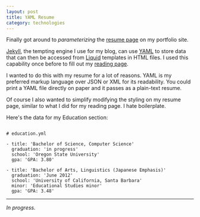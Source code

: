 ```yaml
---
layout: post
title: YAML Resume
category: technologies
---
```


Finally got around to *parameterizing* the [resume page](http://shelbyspees.com/resume/) on my portfolio site.

[Jekyll](http://jekyllrb.com/), the tempting engine I use for my blog, can use <a href="https://en.wikipedia.org/wiki/YAML" data-toggle="tooltip" title="YAML Ain't Markup Language">YAML</a> to store data that can then be accessed from [Liquid](https://github.com/shopify/liquid/wiki/liquid-for-designers) templates in HTML files. I used this capability once before to fill out my [reading page](http://speesblog.com/technologies/2015/04/08/yaml-and-liquid/).

I wanted to do this with my resume for a lot of reasons. YAML is my preferred markup language over JSON or XML for its readability. You could print a YAML file directly on paper and it passes as a plain-text resume.

Of course I also wanted to simplify modifying the styling on my resume page, similar to what I did for my reading page. I hate boilerplate.

Here's the data for my Education section:


<pre><code class="">
# education.yml

- title: 'Bachelor of Science, Computer Science'
  graduation: 'in progress'
  school: 'Oregon State University'
  gpa: 'GPA: 3.80'

- title: 'Bachelor of Arts, Linguistics (Japanese Emphasis)'
  graduation: 'June 2012'
  school: 'University of California, Santa Barbara'
  minor: 'Educational Studies minor'
  gpa: 'GPA: 3.48'
</code></pre>

---

*In progress.*
